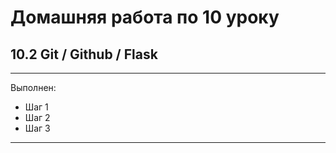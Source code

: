 # Домашняя работа по 10 уроку

## 10.2 Git / Github / Flask

***


Выполнен:
* Шаг 1
* Шаг 2
* Шаг 3

***
